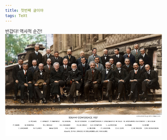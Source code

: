 ```yaml
---
title: 첫번째 글이야
tags: TeXt
---
```

반갑다! 역사적 순간!
![첫번째 사진](/assets/images/logo/224A253E52E1098226.jpg)
